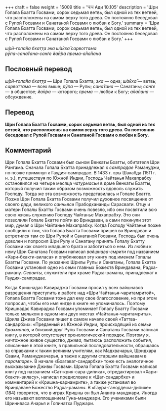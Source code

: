 +++
draft = false
weight = 15009
title = 'ЧЧ Ади 10.105'
description = 'Шри Гопала Бхатта Госвами, сорок седьмая ветвь, был одной из тех ветвей, что расположены на самом верху того древа. Он постоянно беседовал с Рупой Госвами и Санатаной Госвами о любви к Богу.'
summary = 'Шри Гопала Бхатта Госвами, сорок седьмая ветвь, был одной из тех ветвей, что расположены на самом верху того древа. Он постоянно беседовал с Рупой Госвами и Санатаной Госвами о любви к Богу.'
+++

_ш́рӣ-гопа̄ла бхат̣т̣а эка ш́а̄кха̄ сарвоттама  
рӯпа-сана̄тана-сан̇ге йа̄н̇ра према-а̄ла̄пана_

## Пословный перевод

_ш́рӣ_\-_гопа̄ла_ _бхат̣т̣а_ — Шри Гопала Бхатта; _эка_ — одна; _ш́а̄кха̄_ — ветвь; _сарвоттама_ — всех выше; _рӯпа_ — Рупы; _сана̄тана_ — Санатаны; _сан̇ге_ — в обществе; _йа̄н̇ра_ — которого; _према_ — любви к Богу; _а̄ла̄пана_ — обсуждение.

## Перевод

**Шри Гопала Бхатта Госвами, сорок седьмая ветвь, был одной из тех ветвей, что расположены на самом верху того древа. Он постоянно беседовал с Рупой Госвами и Санатаной Госвами о любви к Богу.**

## Комментарий

Шри Гопала Бхатта Госвами был сыном Венкаты Бхатты, обитателя Шри Рангама. Сначала Гопала Бхатта принадлежал к _сампрадае_ Рамануджи, но позже примкнул к Гаудия-сампрадае. В 1433 г. эры Шакабда (1511 г. н. э.), путешествуя по Южной Индии, Господь Чайтанья Махапрабху остановился на четыре месяца _чатурмасьи_ в доме Венкаты Бхатты, который получил таким образом возможность вдоволь служить Господу. Тогда же эта возможность представилась и Гопале Бхатте. Позже Шри Гопала Бхатта Госвами получил духовное посвящение от своего дяди, великого _санньяси_ Прабодхананды Сарасвати. Отцу и матери Гопалы Бхатты Госвами очень повезло, ибо они посвятили всю свою жизнь служению Господу Чайтанье Махапрабху. Это они позволили Гопале Бхатте пойти во Вриндаван, а сами покинули этот мир, думая о Шри Чайтанье Махапрабху. Когда Господу Чайтанье позже сообщили о том, что Гопала Бхатта Госвами пришел во Вриндаван и встретился там со Шри Рупой и Санатаной Госвами, Господь был очень доволен и попросил Шри Рупу и Санатану принять Гопалу Бхатту Госвами как своего младшего брата и заботиться о нем. Из любви к нему Шри Санатана Госвами написал _вайшнава-смрити_ под названием «Хари-бхакти-виласа» и опубликовал эту книгу под именем Гопалы Бхатты Госвами. По указанию Шрилы Рупы и Санатаны, Гопала Бхатта Госвами установил одно из семи главных Божеств Вриндавана, Радха-раману. _Севаиты,_ служители при храме Радха-раманы, принадлежат к Гаудия-сампрадае.

Когда Кришнадас Кавираджа Госвами просил у всех вайшнавов разрешения приступить к работе над «Шри Чайтанья-чаритамритой», Гопала Бхатта Госвами тоже дал ему свое благословение, но при этом попросил, чтобы его имя нигде в книге не упоминалось. Поэтому Кришнадас Кавираджа Госвами упоминает Гопалу Бхатту Госвами только мельком в одном или двух местах «Чайтанья-чаритамриты». Шрила Джива Госвами пишет в самом начале своей «Таттва-сандарбхи»: «Преданный из Южной Индии, происходящий из семьи _брахманов,_ и близкий друг Рупы Госвами и Санатаны Госвами написал книгу, в которой отсутствует хронологический порядок. Поэтому я, ничтожное живое существо, _джива,_ пытаюсь расположить события, описанные в этой книге, в правильной последовательности, обращаясь за справками к таким великим учителям, как Мадхвачарья, Шридхара Свами, Рамануджачарья, а также к другим старшим вайшнавам в _парампаре_». В начале «Бхагават-сандарбхи» тоже есть аналогичное высказывание Дживы Госвами. Шрила Гопала Бхатта Госвами написал книгу под названием «Сат-крия-сара-дипика», отредактировал «Хари-бхакти-виласу», написал предисловие к «Шат-сандарбхе» и комментарий к «Кришна-карнамрите», а также установил во Вриндаване Божество Радха-раманы. В «Гаура-ганоддеша-дипике» (184) говорится, что в играх Кришны он был Ананга-манджари. Иногда его называют воплощением Гуна-манджари. Его учениками были Шриниваса Ачарья и Гопинатха Пуджари.
